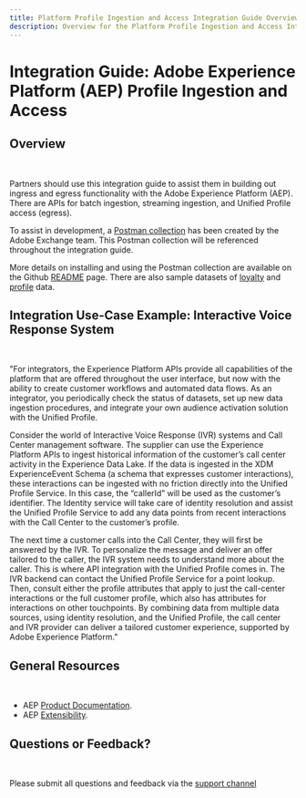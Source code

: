 ```yaml
---
title: Platform Profile Ingestion and Access Integration Guide Overview
description: Overview for the Platform Profile Ingestion and Access Integration Guide
---
```


# Integration Guide: Adobe Experience Platform (AEP) Profile Ingestion and Access


## Overview
<p>&nbsp;</p>

Partners should use this integration guide to assist them in building out ingress and egress functionality with the Adobe Experience Platform (AEP). There are APIs for batch ingestion, streaming ingestion, and Unified Profile access (egress). 

To assist in development, a [Postman collection](https://github.com/Adobe-Marketing-Cloud/exchange-aep-profile-integration-postman) has been created by the Adobe Exchange team. This Postman collection will be referenced throughout the integration guide.

More details on installing and using the Postman collection are available on the Github [README](https://github.com/Adobe-Marketing-Cloud/exchange-aep-profile-integration-postman/blob/master/README.md) page. There are also sample datasets of [loyalty](https://github.com/Adobe-Marketing-Cloud/exchange-aep-profile-integration-postman/blob/master/AEP%20loyalty%20events.json) and [profile](https://github.com/Adobe-Marketing-Cloud/exchange-aep-profile-integration-postman/blob/master/AEP%20loyalty%20profiles.json) data.


## Integration Use-Case Example: Interactive Voice Response System
<p>&nbsp;</p>

"For integrators, the Experience Platform APIs provide all capabilities of the platform that are offered throughout the user interface, but now with the ability to create customer workflows and automated data flows. As an integrator, you periodically check the status of datasets, set up new data ingestion procedures, and integrate your own audience activation solution with the Unified Profile.

Consider the world of Interactive Voice Response (IVR) systems and Call Center management software. The supplier can use the Experience Platform APIs to ingest historical information of the customer’s call center activity in the Experience Data Lake. If the data is ingested in the XDM ExperienceEvent Schema (a schema that expresses customer interactions), these interactions can be ingested with no friction directly into the Unified Profile Service. In this case, the “callerId” will be used as the customer’s identifier. The Identity service will take care of identity resolution and assist the Unified Profile Service to add any data points from recent interactions with the Call Center to the customer’s profile.

The next time a customer calls into the Call Center, they will first be answered by the IVR. To personalize the message and deliver an offer tailored to the caller, the IVR system needs to understand more about the caller. This is where API integration with the Unified Profile comes in. The IVR backend can contact the Unified Profile Service for a point lookup. Then, consult either the profile attributes that apply to just the call-center interactions or the full customer profile, which also has attributes for interactions on other touchpoints. By combining data from multiple data sources, using identity resolution, and the Unified Profile, the call center and IVR provider can deliver a tailored customer experience, supported by Adobe Experience Platform."


## General Resources
<p>&nbsp;</p>

* AEP [Product Documentation](https://docs.adobe.com/content/help/en/experience-platform/landing/documentation/overview.html).
* AEP [Extensibility](https://www.adobe.com/insights/experience-platform-api-extensibility.html).


## Questions or Feedback?
<p>&nbsp;</p>

Please submit all questions and feedback via the [support channel](https://adobeexchangeec.zendesk.com/hc/en-us/requests/new)
